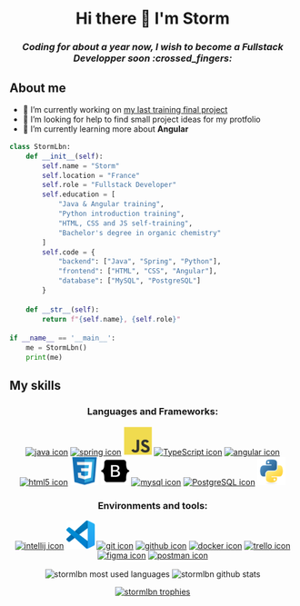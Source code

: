 <h1 align="center">Hi there 👋 I'm Storm</h1>

<h3 align="center">
    <i>Coding for about a year now, I wish to become a Fullstack Developper soon :crossed_fingers:</i>
</h3>

<h2>About me</h2>

- 🔭 I’m currently working on [my last training final project](https://github.com/StormLbn/java_m2i_final)
- 🤝 I’m looking for help to find small project ideas for my protfolio
- 🌱 I’m currently learning more about **Angular**

```python
class StormLbn:
    def __init__(self):
        self.name = "Storm"
        self.location = "France"
        self.role = "Fullstack Developer"
        self.education = [
            "Java & Angular training",
            "Python introduction training",
            "HTML, CSS and JS self-training",
            "Bachelor's degree in organic chemistry"
        ]
        self.code = {
            "backend": ["Java", "Spring", "Python"],
            "frontend": ["HTML", "CSS", "Angular"],
            "database": ["MySQL", "PostgreSQL"]
        }

    def __str__(self):
        return f"{self.name}, {self.role}"

if __name__ == '__main__':
    me = StormLbn()
    print(me)
```

<h2 align="left">My skills</h2>
<h3 align="center">Languages and Frameworks:</h3>
<p align="center">
    <a href="https://www.java.com"><img src="https://www.vectorlogo.zone/logos/java/java-icon.svg" alt="java icon" title="Java" height="50"/></a>
    <a href="https://spring.io/"><img src="https://www.vectorlogo.zone/logos/springio/springio-icon.svg" alt="spring icon" title="Spring" height="50"/></a>
    <a href="https://developer.mozilla.org/en-US/docs/Web/JavaScript"><img src="https://raw.githubusercontent.com/devicons/devicon/master/icons/javascript/javascript-original.svg" alt="javascript icon" title="JavaScript" height="50"/></a>
    <a href="https://www.typescriptlang.org/"><img src="https://www.vectorlogo.zone/logos/typescriptlang/typescriptlang-icon.svg" alt="TypeScript icon" title="typescript" height="50"/></a>
    <a href="https://angular.io"><img src="https://www.vectorlogo.zone/logos/angular/angular-icon.svg"  alt="angular icon" title="Angular" height="50"/></a>
    <a href="https://www.w3.org/html/"><img src="https://www.vectorlogo.zone/logos/w3_html5/w3_html5-icon.svg" alt="html5 icon" title="HTML5" height="50"/></a>
    <a href="https://www.w3schools.com/css/"><img src="https://raw.githubusercontent.com/devicons/devicon/master/icons/css3/css3-original.svg" alt="css3 icon" title="CSS3" height="50"/></a>
    <a href="https://getbootstrap.com"><img src="https://raw.githubusercontent.com/devicons/devicon/master/icons/bootstrap/bootstrap-plain.svg" alt="bootstrap icon" title="Bootstrap" height="50"/></a>
    <a href="https://www.mysql.com/"><img src="https://www.vectorlogo.zone/logos/mysql/mysql-icon.svg" alt="mysql icon" title="MySQL" height="50"/></a>
    <a href="https://www.postgresql.org"><img src="https://www.vectorlogo.zone/logos/postgresql/postgresql-icon.svg"alt="PostgreSQL icon" title="postgresql" height="50"/></a>
    <a href="https://www.python.org"><img src="https://raw.githubusercontent.com/devicons/devicon/master/icons/python/python-original.svg" alt="python icon" title="Python" height="50"/></a>
</p>

<h3 align="center">Environments and tools:</h3>
<p align="center">
    <a href="https://www.jetbrains.com/idea/"><img src="https://resources.jetbrains.com/storage/products/company/brand/logos/IntelliJ_IDEA_icon.svg" alt="intellij icon" title="IntelliJ IDEA" height="50"/></a>
    <a href="https://code.visualstudio.com/"><img src="https://raw.githubusercontent.com/devicons/devicon/master/icons/vscode/vscode-original.svg" alt="vs-code icon" title="Visual Studio Code" height="50"/></a>
    <a href="https://git-scm.com/"><img src="https://www.vectorlogo.zone/logos/git-scm/git-scm-icon.svg" alt="git icon" title="Git" height="50"/></a>
    <a href="https://github.com/"><img src="https://www.vectorlogo.zone/logos/github/github-tile.svg" alt="github icon" title="GitHub" height="50"/></a>
    <a href="https://www.docker.com/"><img src="https://www.vectorlogo.zone/logos/docker/docker-icon.svg" alt="docker icon" title="Docker" height="50"/></a>
    <a href="https://www.trello.com/"><img src="https://www.vectorlogo.zone/logos/trello/trello-icon.svg" alt="trello icon" title="Trello" height="50"/></a>
    <a href="https://www.figma.com/"><img src="https://www.vectorlogo.zone/logos/figma/figma-icon.svg" alt="figma icon" title="Figma" height="50"/></a>
    <a href="https://postman.com"><img src="https://www.vectorlogo.zone/logos/getpostman/getpostman-icon.svg" alt="postman icon" title="Postman" height="50"/></a>
 </p>

<p align="center"><img align="center" src="https://github-readme-stats.vercel.app/api/top-langs?username=stormlbn&show_icons=true&locale=en&layout=compact" alt="stormlbn most used languages" /> <img align="center" src="https://github-readme-stats.vercel.app/api?username=stormlbn&show_icons=true&locale=en" alt="stormlbn github stats" /></p>

<p align="center"><a href="https://github.com/ryo-ma/github-profile-trophy"><img src="https://github-profile-trophy.vercel.app/?username=stormlbn" alt="stormlbn trophies" /></a></p>
